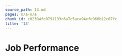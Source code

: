 ```yaml
---
source_path: 13.md
pages: n/a-n/a
chunk_id: c02394fc0791133c6a7c5aca94efe960b12c67fc
title: '13'
---
```

# Job Performance
